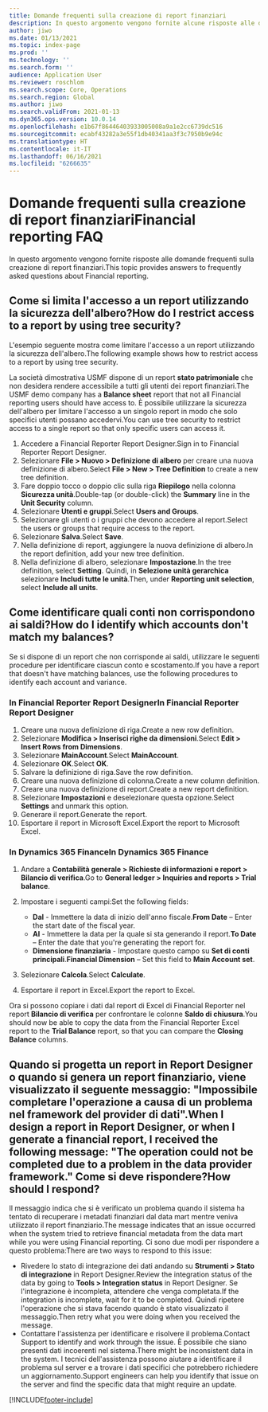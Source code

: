 ```yaml
---
title: Domande frequenti sulla creazione di report finanziari
description: In questo argomento vengono fornite alcune risposte alle domande frequenti sulla creazione di report finanziari.
author: jiwo
ms.date: 01/13/2021
ms.topic: index-page
ms.prod: ''
ms.technology: ''
ms.search.form: ''
audience: Application User
ms.reviewer: roschlom
ms.search.scope: Core, Operations
ms.search.region: Global
ms.author: jiwo
ms.search.validFrom: 2021-01-13
ms.dyn365.ops.version: 10.0.14
ms.openlocfilehash: e1b67f86446403933005008a9a1e2cc6739dc516
ms.sourcegitcommit: ecabf43282a3e55f1db40341aa3f3c7950b9e94c
ms.translationtype: HT
ms.contentlocale: it-IT
ms.lasthandoff: 06/16/2021
ms.locfileid: "6266635"
---
```

# <a name="financial-reporting-faq"></a><span data-ttu-id="e92de-103">Domande frequenti sulla creazione di report finanziari</span><span class="sxs-lookup"><span data-stu-id="e92de-103">Financial reporting FAQ</span></span>

<span data-ttu-id="e92de-104">In questo argomento vengono fornite risposte alle domande frequenti sulla creazione di report finanziari.</span><span class="sxs-lookup"><span data-stu-id="e92de-104">This topic provides answers to frequently asked questions about Financial reporting.</span></span>

## <a name="how-do-i-restrict-access-to-a-report-by-using-tree-security"></a><span data-ttu-id="e92de-105">Come si limita l'accesso a un report utilizzando la sicurezza dell'albero?</span><span class="sxs-lookup"><span data-stu-id="e92de-105">How do I restrict access to a report by using tree security?</span></span>

<span data-ttu-id="e92de-106">L'esempio seguente mostra come limitare l'accesso a un report utilizzando la sicurezza dell'albero.</span><span class="sxs-lookup"><span data-stu-id="e92de-106">The following example shows how to restrict access to a report by using tree security.</span></span>

<span data-ttu-id="e92de-107">La società dimostrativa USMF dispone di un report **stato patrimoniale** che non desidera rendere accessibile a tutti gli utenti dei report finanziari.</span><span class="sxs-lookup"><span data-stu-id="e92de-107">The USMF demo company has a **Balance sheet** report that not all Financial reporting users should have access to.</span></span> <span data-ttu-id="e92de-108">È possibile utilizzare la sicurezza dell'albero per limitare l'accesso a un singolo report in modo che solo specifici utenti possano accedervi.</span><span class="sxs-lookup"><span data-stu-id="e92de-108">You can use tree security to restrict access to a single report so that only specific users can access it.</span></span>

1. <span data-ttu-id="e92de-109">Accedere a Financial Reporter Report Designer.</span><span class="sxs-lookup"><span data-stu-id="e92de-109">Sign in to Financial Reporter Report Designer.</span></span>
2. <span data-ttu-id="e92de-110">Selezionare **File \> Nuovo \> Definizione di albero** per creare una nuova definizione di albero.</span><span class="sxs-lookup"><span data-stu-id="e92de-110">Select **File \> New \> Tree Definition** to create a new tree definition.</span></span>
3. <span data-ttu-id="e92de-111">Fare doppio tocco o doppio clic sulla riga **Riepilogo** nella colonna **Sicurezza unità**.</span><span class="sxs-lookup"><span data-stu-id="e92de-111">Double-tap (or double-click) the **Summary** line in the **Unit Security** column.</span></span>
4. <span data-ttu-id="e92de-112">Selezionare **Utenti e gruppi**.</span><span class="sxs-lookup"><span data-stu-id="e92de-112">Select **Users and Groups**.</span></span>
5. <span data-ttu-id="e92de-113">Selezionare gli utenti o i gruppi che devono accedere al report.</span><span class="sxs-lookup"><span data-stu-id="e92de-113">Select the users or groups that require access to the report.</span></span>
6. <span data-ttu-id="e92de-114">Selezionare **Salva**.</span><span class="sxs-lookup"><span data-stu-id="e92de-114">Select **Save**.</span></span>
7. <span data-ttu-id="e92de-115">Nella definizione di report, aggiungere la nuova definizione di albero.</span><span class="sxs-lookup"><span data-stu-id="e92de-115">In the report definition, add your new tree definition.</span></span>
8. <span data-ttu-id="e92de-116">Nella definizione di albero, selezionare **Impostazione**.</span><span class="sxs-lookup"><span data-stu-id="e92de-116">In the tree definition, select **Setting**.</span></span> <span data-ttu-id="e92de-117">Quindi, in **Selezione unità gerarchica** selezionare **Includi tutte le unità**.</span><span class="sxs-lookup"><span data-stu-id="e92de-117">Then, under **Reporting unit selection**, select **Include all units**.</span></span>

## <a name="how-do-i-identify-which-accounts-dont-match-my-balances"></a><span data-ttu-id="e92de-118">Come identificare quali conti non corrispondono ai saldi?</span><span class="sxs-lookup"><span data-stu-id="e92de-118">How do I identify which accounts don't match my balances?</span></span>

<span data-ttu-id="e92de-119">Se si dispone di un report che non corrisponde ai saldi, utilizzare le seguenti procedure per identificare ciascun conto e scostamento.</span><span class="sxs-lookup"><span data-stu-id="e92de-119">If you have a report that doesn't have matching balances, use the following procedures to identify each account and variance.</span></span>

### <a name="in-financial-reporter-report-designer"></a><span data-ttu-id="e92de-120">In Financial Reporter Report Designer</span><span class="sxs-lookup"><span data-stu-id="e92de-120">In Financial Reporter Report Designer</span></span>

1. <span data-ttu-id="e92de-121">Creare una nuova definizione di riga.</span><span class="sxs-lookup"><span data-stu-id="e92de-121">Create a new row definition.</span></span>
2. <span data-ttu-id="e92de-122">Selezionare **Modifica \> Inserisci righe da dimensioni**.</span><span class="sxs-lookup"><span data-stu-id="e92de-122">Select **Edit \> Insert Rows from Dimensions**.</span></span>
3. <span data-ttu-id="e92de-123">Selezionare **MainAccount**.</span><span class="sxs-lookup"><span data-stu-id="e92de-123">Select **MainAccount**.</span></span>
4. <span data-ttu-id="e92de-124">Selezionare **OK**.</span><span class="sxs-lookup"><span data-stu-id="e92de-124">Select **OK**.</span></span>
5. <span data-ttu-id="e92de-125">Salvare la definizione di riga.</span><span class="sxs-lookup"><span data-stu-id="e92de-125">Save the row definition.</span></span>
6. <span data-ttu-id="e92de-126">Creare una nuova definizione di colonna.</span><span class="sxs-lookup"><span data-stu-id="e92de-126">Create a new column definition.</span></span>
7. <span data-ttu-id="e92de-127">Creare una nuova definizione di report.</span><span class="sxs-lookup"><span data-stu-id="e92de-127">Create a new report definition.</span></span>
8. <span data-ttu-id="e92de-128">Selezionare **Impostazioni** e deselezionare questa opzione.</span><span class="sxs-lookup"><span data-stu-id="e92de-128">Select **Settings** and unmark this option.</span></span>
9. <span data-ttu-id="e92de-129">Generare il report.</span><span class="sxs-lookup"><span data-stu-id="e92de-129">Generate the report.</span></span> 
10. <span data-ttu-id="e92de-130">Esportare il report in Microsoft Excel.</span><span class="sxs-lookup"><span data-stu-id="e92de-130">Export the report to Microsoft Excel.</span></span>

### <a name="in-dynamics-365-finance"></a><span data-ttu-id="e92de-131">In Dynamics 365 Finance</span><span class="sxs-lookup"><span data-stu-id="e92de-131">In Dynamics 365 Finance</span></span>

1. <span data-ttu-id="e92de-132">Andare a **Contabilità generale \> Richieste di informazioni e report \> Bilancio di verifica**.</span><span class="sxs-lookup"><span data-stu-id="e92de-132">Go to **General ledger \> Inquiries and reports \> Trial balance**.</span></span>
2. <span data-ttu-id="e92de-133">Impostare i seguenti campi:</span><span class="sxs-lookup"><span data-stu-id="e92de-133">Set the following fields:</span></span>

    - <span data-ttu-id="e92de-134">**Dal** - Immettere la data di inizio dell'anno fiscale.</span><span class="sxs-lookup"><span data-stu-id="e92de-134">**From Date** – Enter the start date of the fiscal year.</span></span>
    - <span data-ttu-id="e92de-135">**Al** - Immettere la data per la quale si sta generando il report.</span><span class="sxs-lookup"><span data-stu-id="e92de-135">**To Date** – Enter the date that you're generating the report for.</span></span>
    - <span data-ttu-id="e92de-136">**Dimensione finanziaria** - Impostare questo campo su **Set di conti principali**.</span><span class="sxs-lookup"><span data-stu-id="e92de-136">**Financial Dimension** – Set this field to **Main Account set**.</span></span>

3. <span data-ttu-id="e92de-137">Selezionare **Calcola**.</span><span class="sxs-lookup"><span data-stu-id="e92de-137">Select **Calculate**.</span></span>
4. <span data-ttu-id="e92de-138">Esportare il report in Excel.</span><span class="sxs-lookup"><span data-stu-id="e92de-138">Export the report to Excel.</span></span>

<span data-ttu-id="e92de-139">Ora si possono copiare i dati dal report di Excel di Financial Reporter nel report **Bilancio di verifica** per confrontare le colonne **Saldo di chiusura**.</span><span class="sxs-lookup"><span data-stu-id="e92de-139">You should now be able to copy the data from the Financial Reporter Excel report to the **Trial Balance** report, so that you can compare the **Closing Balance** columns.</span></span>

## <a name="when-i-design-a-report-in-report-designer-or-when-i-generate-a-financial-report-i-received-the-following-message-the-operation-could-not-be-completed-due-to-a-problem-in-the-data-provider-framework-how-should-i-respond"></a><span data-ttu-id="e92de-140">Quando si progetta un report in Report Designer o quando si genera un report finanziario, viene visualizzato il seguente messaggio: "Impossibile completare l'operazione a causa di un problema nel framework del provider di dati".</span><span class="sxs-lookup"><span data-stu-id="e92de-140">When I design a report in Report Designer, or when I generate a financial report, I received the following message: "The operation could not be completed due to a problem in the data provider framework."</span></span> <span data-ttu-id="e92de-141">Come si deve rispondere?</span><span class="sxs-lookup"><span data-stu-id="e92de-141">How should I respond?</span></span>

<span data-ttu-id="e92de-142">Il messaggio indica che si è verificato un problema quando il sistema ha tentato di recuperare i metadati finanziari dal data mart mentre veniva utilizzato il report finanziario.</span><span class="sxs-lookup"><span data-stu-id="e92de-142">The message indicates that an issue occurred when the system tried to retrieve financial metadata from the data mart while you were using Financial reporting.</span></span> <span data-ttu-id="e92de-143">Ci sono due modi per rispondere a questo problema:</span><span class="sxs-lookup"><span data-stu-id="e92de-143">There are two ways to respond to this issue:</span></span>

- <span data-ttu-id="e92de-144">Rivedere lo stato di integrazione dei dati andando su **Strumenti \> Stato di integrazione** in Report Designer.</span><span class="sxs-lookup"><span data-stu-id="e92de-144">Review the integration status of the data by going to **Tools \> Integration status** in Report Designer.</span></span> <span data-ttu-id="e92de-145">Se l'integrazione è incompleta, attendere che venga completata.</span><span class="sxs-lookup"><span data-stu-id="e92de-145">If the integration is incomplete, wait for it to be completed.</span></span> <span data-ttu-id="e92de-146">Quindi ripetere l'operazione che si stava facendo quando è stato visualizzato il messaggio.</span><span class="sxs-lookup"><span data-stu-id="e92de-146">Then retry what you were doing when you received the message.</span></span>
- <span data-ttu-id="e92de-147">Contattare l'assistenza per identificare e risolvere il problema.</span><span class="sxs-lookup"><span data-stu-id="e92de-147">Contact Support to identify and work through the issue.</span></span> <span data-ttu-id="e92de-148">È possibile che siano presenti dati incoerenti nel sistema.</span><span class="sxs-lookup"><span data-stu-id="e92de-148">There might be inconsistent data in the system.</span></span> <span data-ttu-id="e92de-149">I tecnici dell'assistenza possono aiutare a identificare il problema sul server e a trovare i dati specifici che potrebbero richiedere un aggiornamento.</span><span class="sxs-lookup"><span data-stu-id="e92de-149">Support engineers can help you identify that issue on the server and find the specific data that might require an update.</span></span>

[!INCLUDE[footer-include](../../includes/footer-banner.md)]

